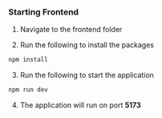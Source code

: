 ### Starting Frontend

1. Navigate to the frontend folder

2. Run the following to install the packages

```bash
npm install
```

3. Run the following to start the application

```bash
npm run dev
```

4. The application will run on port **5173**
